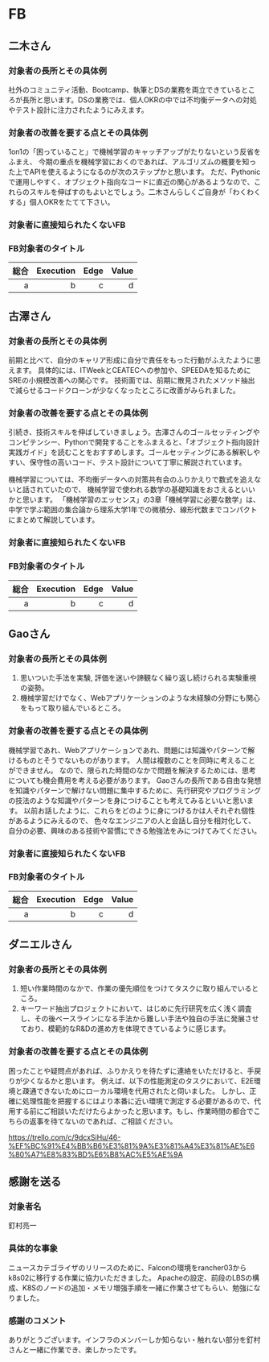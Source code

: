 # FB

## 二木さん

### 対象者の長所とその具体例
社外のコミュニティ活動、Bootcamp、執筆とDSの業務を両立できているところが長所と思います。DSの業務では、個人OKRの中では不均衡データへの対処やテスト設計に注力されたようにみえます。

### 対象者の改善を要する点とその具体例
1on1の「困っていること」で機械学習のキャッチアップがたりないという反省をふまえ、
今期の重点を機械学習におくのであれば、アルゴリズムの概要を知った上でAPIを使えるようになるのが次のステップかと思います。
ただ、Pythonicで運用しやすく、オブジェクト指向なコードに直近の関心があるようなので、これらのスキルを伸ばすのもよいとでしょう。二木さんらしくご自身が「わくわくする」個人OKRをたてて下さい。

### 対象者に直接知られたくないFB


### FB対象者のタイトル

|総合|Execution|Edge|Value|
|---:|-------:|---:|-----:|
|a|b|c|d|


## 古澤さん

### 対象者の長所とその具体例
前期と比べて、自分のキャリア形成に自分で責任をもった行動がふえたように思えます。
具体的には、ITWeekとCEATECへの参加や、SPEEDAを知るためにSREの小規模改善への関心です。
技術面では、前期に散見されたメソッド抽出で減らせるコードクローンが少なくなったところに改善がみられました。

### 対象者の改善を要する点とその具体例
引続き、技術スキルを伸ばしていきましょう。古澤さんのゴールセッティングやコンピテンシー、Pythonで開発することをふまえると、「オブジェクト指向設計実践ガイド」を読むことをおすすめします。ゴールセッティングにある解釈しやすい、保守性の高いコード、テスト設計について丁寧に解説されています。

機械学習については、不均衡データへの対策共有会のふりかえりで数式を追えないと話されていたので、
機械学習で使われる数学の基礎知識をおさえるといいかと思います。
「機械学習のエッセンス」の3章「機械学習に必要な数学」は、中学で学ぶ範囲の集合論から理系大学1年での微積分、線形代数までコンパクトにまとめて解説しています。

### 対象者に直接知られたくないFB


### FB対象者のタイトル

|総合|Execution|Edge|Value|
|---:|-------:|---:|-----:|
|a|b|c|d|

## Gaoさん

### 対象者の長所とその具体例

1) 思いついた手法を実験, 評価を迷いや諦観なく繰り返し続けられる実験重視の姿勢。
2) 機械学習だけでなく、Webアプリケーションのような未経験の分野にも関心をもって取り組んでいるところ。

### 対象者の改善を要する点とその具体例
機械学習であれ、Webアプリケーションであれ、問題には知識やパターンで解けるものとそうでないものがあります。
人間は複数のことを同時に考えることができません。
なので、限られた時間のなかで問題を解決するためには、思考についても機会費用を考える必要があります。
Gaoさんの長所である自由な発想を知識やパターンで解けない問題に集中するために、先行研究やプログラミングの技法のような知識やパターンを身につけることも考えてみるといいと思います。
以前お話したように、これらをどのように身につけるかは人それぞれ個性があるようにみえるので、
色々なエンジニアの人と会話し自分を相対化して、自分の必要、興味のある技術や習慣にできる勉強法をみにつけてみてください。

### 対象者に直接知られたくないFB


### FB対象者のタイトル

|総合|Execution|Edge|Value|
|---:|-------:|---:|-----:|
|a|b|c|d|

## ダニエルさん

### 対象者の長所とその具体例

1) 短い作業時間のなかで、作業の優先順位をつけてタスクに取り組んでいるところ。
2) キーワード抽出プロジェクトにおいて、はじめに先行研究を広く浅く調査し、その後ベースラインになる手法から難しい手法や独自の手法に発展させており、模範的なR&Dの進め方を体現できているように感じます。

### 対象者の改善を要する点とその具体例
困ったことや疑問点があれば、ふりかえりを待たずに連絡をいただけると、手戻りが少くなるかと思います。
例えば、以下の性能測定のタスクにおいて、E2E環境と疎通できないためにローカル環境を代用されたと伺いました。
しかし、正確に処理性能を把握するにはより本番に近い環境で測定する必要があるので、代用する前にご相談いただけたらよかったと思います。もし、作業時間の都合でこちらの返事を待てないのであれば、ご相談ください。

https://trello.com/c/9dcxSiHu/46-%EF%BC%91%E4%BB%B6%E3%81%9A%E3%81%A4%E3%81%AE%E6%80%A7%E8%83%BD%E6%B8%AC%E5%AE%9A


## 感謝を送る

### 対象者名
釘村亮一

### 具体的な事象
ニュースカテゴライザのリリースのために、Falconの環境をrancher03からk8s02に移行する作業に協力いただきました。
Apacheの設定、前段のLBSの構成、K8Sのノードの追加・メモリ増強手順を一緒に作業させてもらい、勉強になりました。
### 感謝のコメント
ありがとうございます。インフラのメンバーしか知らない・触れない部分を釘村さんと一緒に作業でき、楽しかったです。
